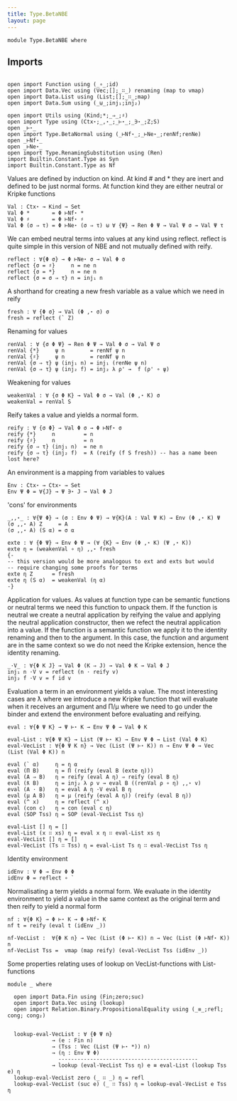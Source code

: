 ```yaml
---
title: Type.BetaNBE
layout: page
---
```

```
module Type.BetaNBE where
```

## Imports

```

open import Function using (_∘_;id)
open import Data.Vec using (Vec;[];_∷_) renaming (map to vmap)
open import Data.List using (List;[];_∷_;map)
open import Data.Sum using (_⊎_;inj₁;inj₂)

open import Utils using (Kind;*;_⇒_;♯)
open import Type using (Ctx⋆;_,⋆_;_⊢⋆_;_∋⋆_;Z;S)
open _⊢⋆_
open import Type.BetaNormal using (_⊢Nf⋆_;_⊢Ne⋆_;renNf;renNe)
open _⊢Nf⋆_
open _⊢Ne⋆_
open import Type.RenamingSubstitution using (Ren)
import Builtin.Constant.Type as Syn
import Builtin.Constant.Type as Nf
```

Values are defined by induction on kind. At kind # and * they are
inert and defined to be just normal forms. At function kind they are
either neutral or Kripke functions

```
Val : Ctx⋆ → Kind → Set
Val Φ *       = Φ ⊢Nf⋆ *
Val Φ ♯       = Φ ⊢Nf⋆ ♯
Val Φ (σ ⇒ τ) = Φ ⊢Ne⋆ (σ ⇒ τ) ⊎ ∀ {Ψ} → Ren Φ Ψ → Val Ψ σ → Val Ψ τ
```

We can embed neutral terms into values at any kind using reflect.
reflect is quite simple in this version of NBE and not mutually
defined with reify.

```
reflect : ∀{Φ σ} → Φ ⊢Ne⋆ σ → Val Φ σ
reflect {σ = ♯}     n = ne n
reflect {σ = *}     n = ne n
reflect {σ = σ ⇒ τ} n = inj₁ n
```

A shorthand for creating a new fresh variable as a value which we need
in reify

```
fresh : ∀ {Φ σ} → Val (Φ ,⋆ σ) σ
fresh = reflect (` Z)
```

Renaming for values

```
renVal : ∀ {σ Φ Ψ} → Ren Φ Ψ → Val Φ σ → Val Ψ σ
renVal {*}     ψ n        = renNf ψ n
renVal {♯}     ψ n        = renNf ψ n
renVal {σ ⇒ τ} ψ (inj₁ n) = inj₁ (renNe ψ n)
renVal {σ ⇒ τ} ψ (inj₂ f) = inj₂ λ ρ' →  f (ρ' ∘ ψ)
```

Weakening for values

```
weakenVal : ∀ {σ Φ K} → Val Φ σ → Val (Φ ,⋆ K) σ
weakenVal = renVal S
```

Reify takes a value and yields a normal form.

```
reify : ∀ {σ Φ} → Val Φ σ → Φ ⊢Nf⋆ σ
reify {*}     n         = n
reify {♯}     n         = n
reify {σ ⇒ τ} (inj₁ n)  = ne n
reify {σ ⇒ τ} (inj₂ f)  = ƛ (reify (f S fresh)) -- has a name been lost here?
```

An environment is a mapping from variables to values

```
Env : Ctx⋆ → Ctx⋆ → Set
Env Ψ Φ = ∀{J} → Ψ ∋⋆ J → Val Φ J
```

'cons' for environments

```
_,,⋆_ : ∀{Ψ Φ} → (σ : Env Φ Ψ) → ∀{K}(A : Val Ψ K) → Env (Φ ,⋆ K) Ψ
(σ ,,⋆ A) Z     = A
(σ ,,⋆ A) (S α) = σ α
```

```
exte : ∀ {Φ Ψ} → Env Φ Ψ → (∀ {K} → Env (Φ ,⋆ K) (Ψ ,⋆ K))
exte η = (weakenVal ∘ η) ,,⋆ fresh
{-
-- this version would be more analogous to ext and exts but would
-- require changing some proofs for terms
exte η Z      = fresh
exte η (S α)  = weakenVal (η α)
-}
```


Application for values. As values at function type can be semantic
functions or neutral terms we need this function to unpack them. If
the function is neutral we create a neutral application by reifying
the value and applying the neutral application constructor, then we
refect the neutral application into a value. If the function is a
semantic function we apply it to the identity renaming and then to
the argument. In this case, the function and argument are in the same
context so we do not need the Kripke extension, hence the identity
renaming.

```
_·V_ : ∀{Φ K J} → Val Φ (K ⇒ J) → Val Φ K → Val Φ J
inj₁ n ·V v = reflect (n · reify v)
inj₂ f ·V v = f id v
```

Evaluation a term in an environment yields a value. The most
interesting cases are ƛ where we introduce a new Kripke function that
will evaluate when it receives an argument and Π/μ where we need to go
under the binder and extend the environment before evaluating and
reifying.

```
eval : ∀{Φ Ψ K} → Ψ ⊢⋆ K → Env Ψ Φ → Val Φ K

eval-List : ∀{Φ Ψ K} → List (Ψ ⊢⋆ K) → Env Ψ Φ → List (Val Φ K)
eval-VecList : ∀{Φ Ψ K n} → Vec (List (Ψ ⊢⋆ K)) n → Env Ψ Φ → Vec (List (Val Φ K)) n

eval (` α)     η = η α
eval (Π B)     η = Π (reify (eval B (exte η)))
eval (A ⇒ B)   η = reify (eval A η) ⇒ reify (eval B η)
eval (ƛ B)     η = inj₂ λ ρ v → eval B ((renVal ρ ∘ η) ,,⋆ v)
eval (A · B)   η = eval A η ·V eval B η
eval (μ A B)   η = μ (reify (eval A η)) (reify (eval B η))
eval (^ x)     η = reflect (^ x)
eval (con c)   η = con (eval c η)
eval (SOP Tss) η = SOP (eval-VecList Tss η)

eval-List [] η = []
eval-List (x ∷ xs) η = eval x η ∷ eval-List xs η
eval-VecList [] η = []
eval-VecList (Ts ∷ Tss) η = eval-List Ts η ∷ eval-VecList Tss η
```

Identity environment

```
idEnv : ∀ Φ → Env Φ Φ
idEnv Φ = reflect ∘ `
```

Normalisating a term yields a normal form. We evaluate in the identity
environment to yield a value in the same context as the original term
and then reify to yield a normal form

```
nf : ∀{Φ K} → Φ ⊢⋆ K → Φ ⊢Nf⋆ K
nf t = reify (eval t (idEnv _))

nf-VecList :  ∀{Φ K n} → Vec (List (Φ ⊢⋆ K)) n → Vec (List (Φ ⊢Nf⋆ K)) n
nf-VecList Tss =  vmap (map reify) (eval-VecList Tss (idEnv _))
```

Some properties relating uses of lookup on VecList-functions with List-functions

```
module _ where

  open import Data.Fin using (Fin;zero;suc)
  open import Data.Vec using (lookup)
  open import Relation.Binary.PropositionalEquality using (_≡_;refl; cong; cong₂)


  lookup-eval-VecList : ∀ {Φ Ψ n}
              → (e : Fin n)
              → (Tss : Vec (List (Ψ ⊢⋆ *)) n)
              → (η : Env Ψ Φ)
                --------------------------------------------
              → lookup (eval-VecList Tss η) e ≡ eval-List (lookup Tss e) η
  lookup-eval-VecList zero (_ ∷ _) η = refl
  lookup-eval-VecList (suc e) (_ ∷ Tss) η = lookup-eval-VecList e Tss η
```
